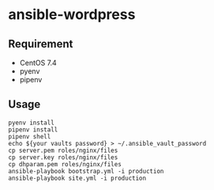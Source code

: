 # ansible-wordpress

## Requirement

- CentOS 7.4
- pyenv
- pipenv

## Usage

```
pyenv install
pipenv install
pipenv shell
echo ${your vaults password} > ~/.ansible_vault_password
cp server.pem roles/nginx/files
cp server.key roles/nginx/files
cp dhparam.pem roles/nginx/files
ansible-playbook bootstrap.yml -i production
ansible-playbook site.yml -i production
```

